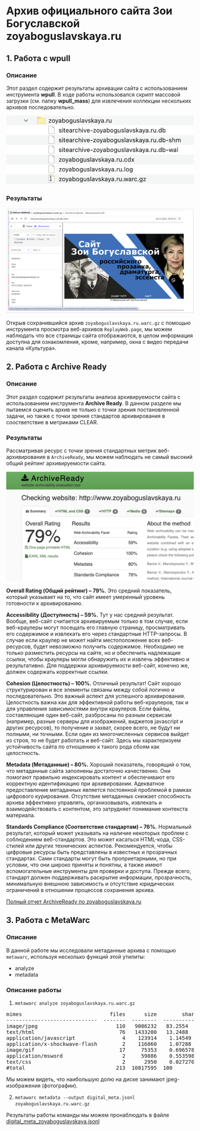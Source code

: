 # Архив официального сайта Зои Богуславской zoyaboguslavskaya.ru

## 1. Работа с wpull

### Описание

Этот раздел содержит результаты архивации сайта с использованием инструмента **wpull**.
В ходе работы использовался скрипт массовой загрузки (см. папку **wpull_mass**) для извлечения коллекции нескольких архивов последовательно. 

[![Результаты загрузки wpull](./zoyaboguslavskaya.ru.png)](./replayzoyaboguslavskaya.ru.png)

### Результаты

[![Результаты загрузки wpull](./replaywebpage_zoyaboguslavskaya.png)](./replaywebpage_zoyaboguslavskaya.png)

Открыв сохранившийся архив `zoyaboguslavskaya.ru.warc.gz` с помощью инструмента просмотра веб-архивов `ReplayWeb.page`, мы можем наблюдать что все страницы сайта отображаются, в целом информация доступна для ознакомления, кроме, например, окна с видео передачи канала «Культура».


## 2. Работа с Archive Ready


### Описание

Этот раздел содержит результаты анализа архивируемости сайта с использованием инструмента **Archive Ready**. В данном разделе мы пытаемся оценить архив не только с точки зрения постановленной задачи, но также с точки зрения стандартов архивирования в соостветствие в метриками CLEAR.

### Результаты

Рассматривая ресурс с точки зрения стандартных метрик веб-архивирования в `ArchiveReady`, мы можем наблюдать не самый высокий общий рейтинг архивируемости сайта.

[![Результаты анализа CLEAR](./AR_zoyaboguslavskaya.ru.png)](./AR_zoyaboguslavskaya.ru.png)

**Overall Rating (Общий рейтинг) – 79%.** Это средний показатель, который указывает на то, что сайт имеет умеренный уровень готовности к архивированию.

**Accessibility (Доступность) – 59%.** Тут у нас средний результат. Вообще, веб-сайт считается архивируемым только в том случае, если веб-краулеры могут посещать его главную страницу, просматривать его содержимое и извлекать его через стандартные HTTP-запросы. В случае если краулер не может найти местоположение всех веб-ресурсов, будет невозможно получить содержимое. Необходимо не только разместить ресурсы на сайте, но и обеспечить надлежащие ссылки, чтобы краулеры могли обнаружить их и извлечь эффективно и результативно. Для поддержки архивируемости веб-сайт, конечно же, должен содержать корректные ссылки.

**Cohesion (Целостность) – 100%.** Отличный результат! Сайт хорошо структурирован и все элементы связаны между собой логично и последовательно. Это важный аспект для успешного архивирования. Целостность важна как для эффективной работы веб-краулеров, так и для управления зависимостями внутри краулеров. Если файлы, составляющие один веб-сайт, разбросаны по разным сервисам (например, разные серверы для изображений, виджетов javascript и других ресурсов), то получение и захват, скорее всего, не будут ни полными, ни точными. Если один из многочисленных сервисов выйдет из строя, то не будет работать и веб-сайт. Здесь мы характеризуем устойчивость сайта по отношению к такого рода сбоям как целостность.

**Metadata (Метаданные) – 80%.** Хороший показатель, говорящий о том, что метаданные сайта заполнены достаточно качественно. Они помогают правильно индексировать контент и обеспечивают его корректную идентификацию при архивировании. Адекватное предоставление метаданных является постоянной проблемой в рамках цифрового курирования. Отсутствие метаданных снижает способность архива эффективно управлять, организовывать, извлекать и взаимодействовать с контентом, это затрудняет понимание контекста материала.

**Standards Compliance (Соответствие стандартам) – 76%.** Нормальный результат, который может указывать на наличие некоторых проблем с соблюдением веб-стандартов. Это может касаться HTML-кода, CSS-стилей или других технических аспектов. Рекомендуется, чтобы цифровые ресурсы быть представлены в известных и прозрачных стандартах. Сами стандарты могут быть проприетарными, но при условии, что они широко приняты и понятны, а также имеют вспомогательные инструменты для проверки и доступа. Прежде всего, стандарт должен поддерживать раскрытие информации, прозрачность, минимальную внешнюю зависимость и отсутствие юридических ограничений в отношении процессов сохранения архива.


[Полный отчет ArchiveReady по zoyaboguslavskaya.ru](./AR_zoyaboguslavskaya.ru.pdf)


## 3. Работа с MetaWarc

### Описание


В данной работе мы исследовали метаданные архива с помощью `metawarc`, используя несколько функций этой утилиты:
- analyze
- metadata


### Описание работы

1. `metawarc analyze zoyaboguslavskaya.ru.warc.gz`
<pre>
mimes                            files      size        share
-----------------------------  -------  --------  -----------
image/jpeg                         110   9006232   83.2554
text/html                           76   1433200   13.2488
application/javascript               4    123914    1.14549
application/x-shockwave-flash        2    116060    1.07288
image/gif                           17     75353    0.696578
application/msword                   2     59886    0.553598
text/css                             2      2950    0.0272704
#total                             213  10817595  100
</pre>

Мы можем видеть, что наибольшую долю на диске занимают jpeg-изображения (фотографии). 

2. `metawarc metadata --output digital_meta.jsonl zoyaboguslavskaya.ru.warc.gz`


Результаты работы команды мы можем пронаблюдать в файле [digital_meta_zoyaboguslavskaya.jsonl](./digital_meta_zoyaboguslavskaya.jsonl)


